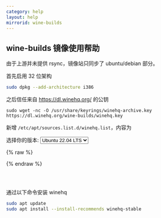 ```yaml
---
category: help
layout: help
mirrorid: wine-builds
---
```


## wine-builds 镜像使用帮助

由于上游并未提供 rsync，镜像站只同步了 ubuntu/debian 部分。

首先启用 32 位架构

```bash
sudo dpkg --add-architecture i386
```

之后信任来自 <https://dl.winehq.org/> 的公钥

```
sudo wget -nc -O /usr/share/keyrings/winehq-archive.key https://dl.winehq.org/wine-builds/winehq.key
```

新增 `/etc/apt/sources.list.d/winehq.list`，内容为

<form class="form-inline">
<div class="form-group">
	<label>选择你的版本: </label>
	<select class="form-control release-select" data-template="#apt-template" data-target="#apt-content">
		<option data-os="ubuntu" data-release="bionic">Ubuntu 18.04 LTS</option>
		<option data-os="ubuntu" data-release="focal">Ubuntu 20.04 LTS</option>
		<option data-os="ubuntu" data-release="jammy" selected>Ubuntu 22.04 LTS</option>
		<option data-os="debian" data-release="buster">Debian 10</option>
		<option data-os="debian" data-release="bullseye">Debian 11</option>
	</select>
</div>
</form>

{% raw %}
<script id="apt-template" type="x-tmpl-markup">
deb [arch=amd64,i386 signed-by=/usr/share/keyrings/winehq-archive.key] https://{%endraw%}{{ site.hostname }}{%raw%}/wine-builds/{{os_name}}/ {{release_name}} main
</script>
{% endraw %}

<p></p>

<pre>
<code id="apt-content">
</code>
</pre>

通过以下命令安装 winehq

```bash
sudo apt update
sudo apt install --install-recommends winehq-stable
```

